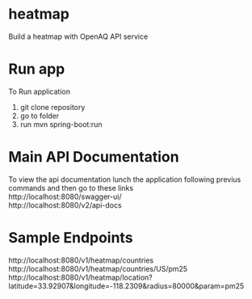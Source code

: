 # heatmap
Build a heatmap with OpenAQ API service

# Run app
To Run application 
1) git clone repository
2) go to folder 
3) run 
   mvn spring-boot:run
# Main API Documentation
To view the api documentation lunch the application following previus commands and then go to these links <br>
http://localhost:8080/swagger-ui/ <br>
http://localhost:8080/v2/api-docs <br>

# Sample Endpoints
http://localhost:8080/v1/heatmap/countries <br>
http://localhost:8080/v1/heatmap/countries/US/pm25 <br>
http://localhost:8080/v1/heatmap/location?latitude=33.92907&longitude=-118.2309&radius=80000&param=pm25 <br>